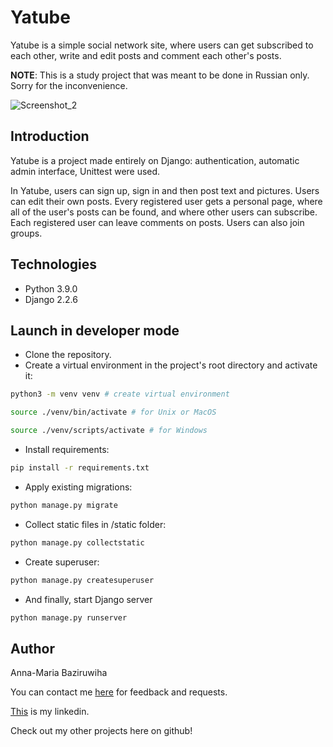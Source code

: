 # Yatube
Yatube is a simple social network site, where users can get subscribed to each other, write and edit posts and comment each other's posts.

**NOTE**: This is a study project that was meant to be done in Russian only. Sorry for the inconvenience.

![Screenshot_2](https://user-images.githubusercontent.com/46953758/131117390-c43297f7-1b5d-4df4-aad6-33861d0de72e.jpg)

## Introduction

Yatube is a project made entirely on Django: authentication, automatic admin interface, Unittest were used. 

In Yatube, users can sign up, sign in and then post text and pictures. Users can edit their own posts. Every registered user gets a personal page, where all of the user's posts can be found, and where other users can subscribe. Each registered user can leave comments on posts. Users can also join groups.

## Technologies

- Python 3.9.0
- Django 2.2.6

## Launch in developer mode

- Clone the repository.
- Create a virtual environment in the project's root directory and activate it:
```sh
python3 -m venv venv # create virtual environment

source ./venv/bin/activate # for Unix or MacOS

source ./venv/scripts/activate # for Windows
```

- Install requirements:
```sh
pip install -r requirements.txt
```

- Apply existing migrations:
```sh
python manage.py migrate
```

- Collect static files in /static folder:
```sh
python manage.py collectstatic
```

- Create superuser:
```sh
python manage.py createsuperuser
```

- And finally, start Django server
```sh
python manage.py runserver
```

## Author

Anna-Maria Baziruwiha

You can contact me [here](abaziruwiha@gmail.com) for feedback and requests.

[This](https://www.linkedin.com/in/annabaziruwiha/) is my linkedin.

Check out my other projects here on github!

